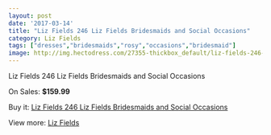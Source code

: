 ```yaml
---
layout: post
date: '2017-03-14'
title: "Liz Fields 246 Liz Fields Bridesmaids and Social Occasions"
category: Liz Fields
tags: ["dresses","bridesmaids","rosy","occasions","bridesmaid"]
image: http://img.hectodress.com/27355-thickbox_default/liz-fields-246-liz-fields-bridesmaids-and-social-occasions.jpg
---
```

Liz Fields 246 Liz Fields Bridesmaids and Social Occasions

On Sales: **$159.99**
<a href="https://www.hectodress.com/liz-fields/12733-liz-fields-246-liz-fields-bridesmaids-and-social-occasions.html"><amp-img layout="responsive" width="600" height="600" src="//img.hectodress.com/27355-thickbox_default/liz-fields-246-liz-fields-bridesmaids-and-social-occasions.jpg" alt="Liz Fields 246 Liz Fields Bridesmaids and Social Occasions 0" /></a>
<a href="https://www.hectodress.com/liz-fields/12733-liz-fields-246-liz-fields-bridesmaids-and-social-occasions.html"><amp-img layout="responsive" width="600" height="600" src="//img.hectodress.com/27357-thickbox_default/liz-fields-246-liz-fields-bridesmaids-and-social-occasions.jpg" alt="Liz Fields 246 Liz Fields Bridesmaids and Social Occasions 1" /></a>
<a href="https://www.hectodress.com/liz-fields/12733-liz-fields-246-liz-fields-bridesmaids-and-social-occasions.html"><amp-img layout="responsive" width="600" height="600" src="//img.hectodress.com/27356-thickbox_default/liz-fields-246-liz-fields-bridesmaids-and-social-occasions.jpg" alt="Liz Fields 246 Liz Fields Bridesmaids and Social Occasions 2" /></a>

Buy it: [Liz Fields 246 Liz Fields Bridesmaids and Social Occasions](https://www.hectodress.com/liz-fields/12733-liz-fields-246-liz-fields-bridesmaids-and-social-occasions.html "Liz Fields 246 Liz Fields Bridesmaids and Social Occasions")

View more: [Liz Fields](https://www.hectodress.com/195-liz-fields "Liz Fields")